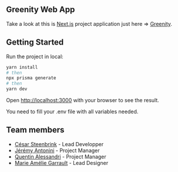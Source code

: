 ## Greenity Web App

Take a look at this is [Next.js](https://nextjs.org/) project application just here => [Greenity](https://greenity.vercel.app/).

## Getting Started

Run the project in local:

```bash
yarn install
# then
npx prisma generate
# then
yarn dev
```

Open [http://localhost:3000](http://localhost:3000) with your browser to see the result.

You need to fill your .env file with all variables needed.

## Team members

- [César Steenbrink](https://www.linkedin.com/in/cesar-steenbrink/) - Lead Developper
- [Jérémy Antonini](https://www.linkedin.com/in/%E2%AD%90%EF%B8%8F-j%C3%A9r%C3%A9my-antonini-70ab15182/) - Project Manager
- [Quentin Alessandri](https://www.linkedin.com/in/quentin-alessandri-9561b21a7/) - Project Manager
- [Marie Amélie Garrault](https://www.linkedin.com/in/marieameliegarrault/) - Lead Designer
